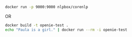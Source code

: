 
```bash
docker run -p 9000:9000 nlpbox/corenlp
```

OR


```bash
docker build -t openie-test .
echo "Paula is a girl." | docker run --rm -i openie-test
```
